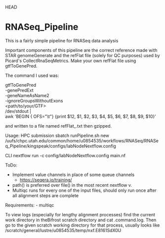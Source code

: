 HEAD
# RNASeq_Pipeline
This is a fairly simple pipeline for RNASeq data analysis

Important components of this pipeline are the correct reference made with STAR
genomeGenerate and the refFlat file (solely for QC purposes) used by Picard's 
CollectRnaSeqMetrics. Make your own refFlat file using gtfToGenePred.

The command I used was:

gtfToGenePred \
    -genePredExt \
    -geneNameAsName2 \
    -ignoreGroupsWithoutExons \
    <path/to/your/GTF> \
    /dev/stdout | \
    awk 'BEGIN { OFS="\t"} {print $12, $1, $2, $3, $4, $5, $6, $7, $8, $9, $10}'

and written to a file named refFlat_<GTFBuildVersion>.txt then gzipped.

Usage:
HPC submission
sbatch runPipeline.sh new /uufs/chpc.utah.edu/common/home/u0854535/workflows/RNASeq/RNASeq_Pipeline/kingspeak/configs/labNodeNextflow.config

CLI
nextflow run -c config/labNodeNextflow.config main.nf

ToDo:
- Implement value channels in place of some queue channels
    - https://seqera.io/training/
- path() is preferred over file() in the most recent nextflow v.
- Multiqc runs for every one of the input files, should only run once after
    all alignment steps are complete

Requirements:
    -   multiqc

To view logs (especially for lengthy alignment processes) find the current
work directory in theBifrost scratch directory and cat .command.log. Then
go to the given scratch working directory for that process, usually looks
like /scratch/general/lustre/u0854535/temp/nxf.E8161SdX0U
